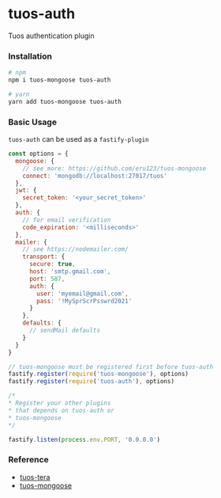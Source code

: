 # tuos-auth
Tuos authentication plugin

### Installation
```bash
# npm
npm i tuos-mongoose tuos-auth

# yarn
yarn add tuos-mongoose tuos-auth
```

### Basic Usage
`tuos-auth` can be used as a `fastify-plugin`
```js
const options = {
  mongoose: { 
    // see more: https://github.com/eru123/tuos-mongoose
    connect: 'mongodb://localhost:27017/tuos' 
  },
  jwt: {
    secret_token: '<your_secret_token>'
  },
  auth: {
    // for email verification
    code_expiration: '<milliseconds>'
  },
  mailer: {
    // see https://nodemailer.com/
    transport: {
      secure: true,
      host: 'smtp.gmail.com',
      port: 587,
      auth: {
        user: 'myemail@gmail.com',
        pass: '!MySprScrPsswrd2021'
      }
    },
    defaults: {
      // sendMail defaults
    }
  }
}

// tuos-mongoose must be registered first before tuos-auth
fastify.register(require('tuos-mongoose'), options)
fastify.register(require('tuos-auth'), options)

/*
* Register your other plugins
* that depends on tuos-auth or
* tuos-mongoose
*/

fastify.listen(process.env.PORT, '0.0.0.0')
```

### Reference
 - [tuos-tera](https://github.com/eru123/tuos-tera)
 - [tuos-mongoose](https://github.com/eru123/tuos-mongoose)